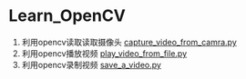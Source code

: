 # Learn_OpenCV

1. 利用opencv读取读取摄像头 [capture_video_from_camra.py](capture_video_from_camra.py)
2. 利用opencv播放视频 [play_video_from_file.py](play_video_from_file.py)
3. 利用opencv录制视频 [save_a_video.py](save_a_video.py)
